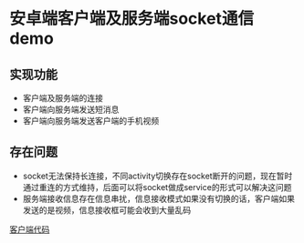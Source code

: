 # 安卓端客户端及服务端socket通信demo
## 实现功能
* 客户端及服务端的连接
* 客户端向服务端发送短消息
* 客户端向服务端发送客户端的手机视频

## 存在问题
* socket无法保持长连接，不同activity切换存在socket断开的问题，现在暂时通过重连的方式维持，后面可以将socket做成service的形式可以解决这问题
* 服务端接收信息存在信息串扰，信息接收模式如果没有切换的话，客户端如果发送的是视频，信息接收框可能会收到大量乱码

[客户端代码]()
